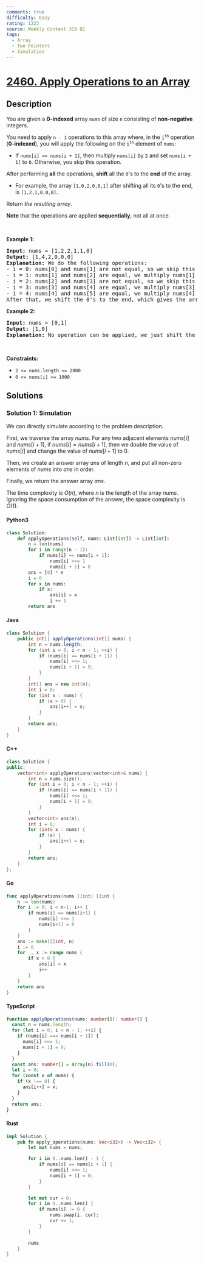 ```yaml
---
comments: true
difficulty: Easy
rating: 1223
source: Weekly Contest 318 Q1
tags:
  - Array
  - Two Pointers
  - Simulation
---
```


<!-- problem:start -->

# [2460. Apply Operations to an Array](https://leetcode.com/problems/apply-operations-to-an-array)


## Description

<!-- description:start -->

<p>You are given a <strong>0-indexed</strong> array <code>nums</code> of size <code>n</code> consisting of <strong>non-negative</strong> integers.</p>

<p>You need to apply <code>n - 1</code> operations to this array where, in the <code>i<sup>th</sup></code> operation (<strong>0-indexed</strong>), you will apply the following on the <code>i<sup>th</sup></code> element of <code>nums</code>:</p>

<ul>
	<li>If <code>nums[i] == nums[i + 1]</code>, then multiply <code>nums[i]</code> by <code>2</code> and set <code>nums[i + 1]</code> to <code>0</code>. Otherwise, you skip this operation.</li>
</ul>

<p>After performing <strong>all</strong> the operations, <strong>shift</strong> all the <code>0</code>&#39;s to the <strong>end</strong> of the array.</p>

<ul>
	<li>For example, the array <code>[1,0,2,0,0,1]</code> after shifting all its <code>0</code>&#39;s to the end, is <code>[1,2,1,0,0,0]</code>.</li>
</ul>

<p>Return <em>the resulting array</em>.</p>

<p><strong>Note</strong> that the operations are applied <strong>sequentially</strong>, not all at once.</p>

<p>&nbsp;</p>
<p><strong class="example">Example 1:</strong></p>

<pre>
<strong>Input:</strong> nums = [1,2,2,1,1,0]
<strong>Output:</strong> [1,4,2,0,0,0]
<strong>Explanation:</strong> We do the following operations:
- i = 0: nums[0] and nums[1] are not equal, so we skip this operation.
- i = 1: nums[1] and nums[2] are equal, we multiply nums[1] by 2 and change nums[2] to 0. The array becomes [1,<strong><u>4</u></strong>,<strong><u>0</u></strong>,1,1,0].
- i = 2: nums[2] and nums[3] are not equal, so we skip this operation.
- i = 3: nums[3] and nums[4] are equal, we multiply nums[3] by 2 and change nums[4] to 0. The array becomes [1,4,0,<strong><u>2</u></strong>,<strong><u>0</u></strong>,0].
- i = 4: nums[4] and nums[5] are equal, we multiply nums[4] by 2 and change nums[5] to 0. The array becomes [1,4,0,2,<strong><u>0</u></strong>,<strong><u>0</u></strong>].
After that, we shift the 0&#39;s to the end, which gives the array [1,4,2,0,0,0].
</pre>

<p><strong class="example">Example 2:</strong></p>

<pre>
<strong>Input:</strong> nums = [0,1]
<strong>Output:</strong> [1,0]
<strong>Explanation:</strong> No operation can be applied, we just shift the 0 to the end.
</pre>

<p>&nbsp;</p>
<p><strong>Constraints:</strong></p>

<ul>
	<li><code>2 &lt;= nums.length &lt;= 2000</code></li>
	<li><code>0 &lt;= nums[i] &lt;= 1000</code></li>
</ul>

<!-- description:end -->

## Solutions

<!-- solution:start -->

### Solution 1: Simulation

We can directly simulate according to the problem description.

First, we traverse the array $nums$. For any two adjacent elements $nums[i]$ and $nums[i+1]$, if $nums[i] = nums[i+1]$, then we double the value of $nums[i]$ and change the value of $nums[i+1]$ to $0$.

Then, we create an answer array $ans$ of length $n$, and put all non-zero elements of $nums$ into $ans$ in order.

Finally, we return the answer array $ans$.

The time complexity is $O(n)$, where $n$ is the length of the array $nums$. Ignoring the space consumption of the answer, the space complexity is $O(1)$.

<!-- tabs:start -->

#### Python3

```python
class Solution:
    def applyOperations(self, nums: List[int]) -> List[int]:
        n = len(nums)
        for i in range(n - 1):
            if nums[i] == nums[i + 1]:
                nums[i] <<= 1
                nums[i + 1] = 0
        ans = [0] * n
        i = 0
        for x in nums:
            if x:
                ans[i] = x
                i += 1
        return ans
```

#### Java

```java
class Solution {
    public int[] applyOperations(int[] nums) {
        int n = nums.length;
        for (int i = 0; i < n - 1; ++i) {
            if (nums[i] == nums[i + 1]) {
                nums[i] <<= 1;
                nums[i + 1] = 0;
            }
        }
        int[] ans = new int[n];
        int i = 0;
        for (int x : nums) {
            if (x > 0) {
                ans[i++] = x;
            }
        }
        return ans;
    }
}
```

#### C++

```cpp
class Solution {
public:
    vector<int> applyOperations(vector<int>& nums) {
        int n = nums.size();
        for (int i = 0; i < n - 1; ++i) {
            if (nums[i] == nums[i + 1]) {
                nums[i] <<= 1;
                nums[i + 1] = 0;
            }
        }
        vector<int> ans(n);
        int i = 0;
        for (int& x : nums) {
            if (x) {
                ans[i++] = x;
            }
        }
        return ans;
    }
};
```

#### Go

```go
func applyOperations(nums []int) []int {
	n := len(nums)
	for i := 0; i < n-1; i++ {
		if nums[i] == nums[i+1] {
			nums[i] <<= 1
			nums[i+1] = 0
		}
	}
	ans := make([]int, n)
	i := 0
	for _, x := range nums {
		if x > 0 {
			ans[i] = x
			i++
		}
	}
	return ans
}
```

#### TypeScript

```ts
function applyOperations(nums: number[]): number[] {
  const n = nums.length;
  for (let i = 0; i < n - 1; ++i) {
    if (nums[i] === nums[i + 1]) {
      nums[i] <<= 1;
      nums[i + 1] = 0;
    }
  }
  const ans: number[] = Array(n).fill(0);
  let i = 0;
  for (const x of nums) {
    if (x !== 0) {
      ans[i++] = x;
    }
  }
  return ans;
}
```

#### Rust

```rust
impl Solution {
    pub fn apply_operations(nums: Vec<i32>) -> Vec<i32> {
        let mut nums = nums;

        for i in 0..nums.len() - 1 {
            if nums[i] == nums[i + 1] {
                nums[i] <<= 1;
                nums[i + 1] = 0;
            }
        }

        let mut cur = 0;
        for i in 0..nums.len() {
            if nums[i] != 0 {
                nums.swap(i, cur);
                cur += 1;
            }
        }

        nums
    }
}
```

<!-- tabs:end -->

<!-- solution:end -->

<!-- problem:end -->
